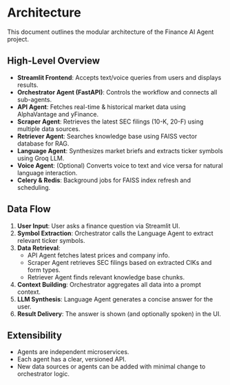# Architecture

This document outlines the modular architecture of the Finance AI Agent project.

## High-Level Overview

- **Streamlit Frontend**: Accepts text/voice queries from users and displays results.
- **Orchestrator Agent (FastAPI)**: Controls the workflow and connects all sub-agents.
- **API Agent**: Fetches real-time & historical market data using AlphaVantage and yFinance.
- **Scraper Agent**: Retrieves the latest SEC filings (10-K, 20-F) using multiple data sources.
- **Retriever Agent**: Searches knowledge base using FAISS vector database for RAG.
- **Language Agent**: Synthesizes market briefs and extracts ticker symbols using Groq LLM.
- **Voice Agent**: (Optional) Converts voice to text and vice versa for natural language interaction.
- **Celery & Redis**: Background jobs for FAISS index refresh and scheduling.

## Data Flow

1. **User Input**: User asks a finance question via Streamlit UI.
2. **Symbol Extraction**: Orchestrator calls the Language Agent to extract relevant ticker symbols.
3. **Data Retrieval**: 
   - API Agent fetches latest prices and company info.
   - Scraper Agent retrieves SEC filings based on extracted CIKs and form types.
   - Retriever Agent finds relevant knowledge base chunks.
4. **Context Building**: Orchestrator aggregates all data into a prompt context.
5. **LLM Synthesis**: Language Agent generates a concise answer for the user.
6. **Result Delivery**: The answer is shown (and optionally spoken) in the UI.

## Extensibility

- Agents are independent microservices.
- Each agent has a clear, versioned API.
- New data sources or agents can be added with minimal change to orchestrator logic.

